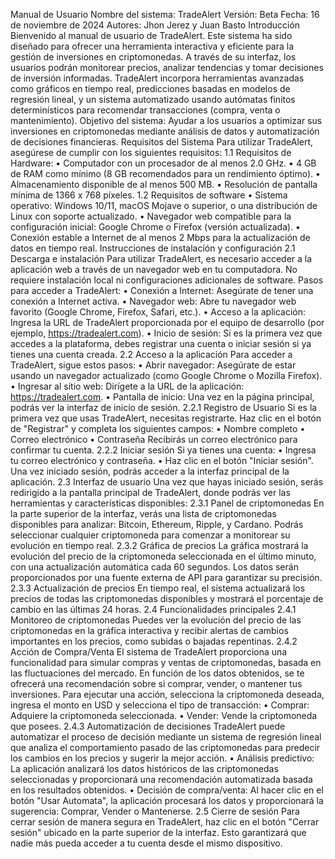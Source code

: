 Manual de Usuario
Nombre del sistema: TradeAlert
Versión: Beta
Fecha: 16 de noviembre de 2024
Autores: Jhon Jerez y Juan Basto
Introducción
Bienvenido al manual de usuario de TradeAlert. Este sistema ha sido diseñado para ofrecer una
herramienta interactiva y eficiente para la gestión de inversiones en criptomonedas. A través de su
interfaz, los usuarios podrán monitorear precios, analizar tendencias y tomar decisiones de inversión
informadas.
TradeAlert incorpora herramientas avanzadas como gráficos en tiempo real, predicciones
basadas en modelos de regresión lineal, y un sistema automatizado usando autómatas finitos
determinísticos para recomendar transacciones (compra, venta o mantenimiento).
Objetivo del sistema: Ayudar a los usuarios a optimizar sus inversiones en criptomonedas
mediante análisis de datos y automatización de decisiones financieras.
Requisitos del Sistema
Para utilizar TradeAlert, asegúrese de cumplir con los siguientes requisitos:
1.1 Requisitos de Hardware:
• Computador con un procesador de al menos 2.0 GHz.
• 4 GB de RAM como mínimo (8 GB recomendados para un rendimiento óptimo).
• Almacenamiento disponible de al menos 500 MB.
• Resolución de pantalla mínima de 1366 x 768 píxeles.
1.2 Requisitos de software
• Sistema operativo: Windows 10/11, macOS Mojave o superior, o una distribución de
Linux con soporte actualizado.
• Navegador web compatible para la configuración inicial: Google Chrome o Firefox
(versión actualizada).
• Conexión estable a Internet de al menos 2 Mbps para la actualización de datos en
tiempo real.
Instrucciones de instalación y configuración
2.1 Descarga e instalación
Para utilizar TradeAlert, es necesario acceder a la aplicación web a través de un navegador web
en tu computadora. No requiere instalación local ni configuraciones adicionales de software.
Pasos para acceder a TradeAlert:
• Conexión a Internet: Asegúrate de tener una conexión a Internet activa.
• Navegador web: Abre tu navegador web favorito (Google Chrome, Firefox, Safari,
etc.).
• Acceso a la aplicación: Ingresa la URL de TradeAlert proporcionada por el equipo de
desarrollo (por ejemplo, https://tradealert.com).
• Inicio de sesión: Si es la primera vez que accedes a la plataforma, debes registrar una
cuenta o iniciar sesión si ya tienes una cuenta creada.
2.2 Acceso a la aplicación
Para acceder a TradeAlert, sigue estos pasos:
• Abrir navegador: Asegúrate de estar usando un navegador actualizado (como Google
Chrome o Mozilla Firefox).
• Ingresar al sitio web: Dirígete a la URL de la aplicación: https://tradealert.com.
• Pantalla de inicio: Una vez en la página principal, podrás ver la interfaz de inicio de
sesión.
2.2.1 Registro de Usuario
Si es la primera vez que usas TradeAlert, necesitas registrarte. Haz clic en el botón de
"Registrar" y completa los siguientes campos:
• Nombre completo
• Correo electrónico
• Contraseña
Recibirás un correo electrónico para confirmar tu cuenta.
2.2.2 Iniciar sesión
Si ya tienes una cuenta:
• Ingresa tu correo electrónico y contraseña.
• Haz clic en el botón "Iniciar sesión".
Una vez iniciado sesión, podrás acceder a la interfaz principal de la aplicación.
2.3 Interfaz de usuario
Una vez que hayas iniciado sesión, serás redirigido a la pantalla principal de TradeAlert, donde
podrás ver las herramientas y características disponibles:
2.3.1 Panel de criptomonedas
En la parte superior de la interfaz, verás una lista de criptomonedas disponibles para analizar:
Bitcoin, Ethereum, Ripple, y Cardano. Podrás seleccionar cualquier criptomoneda para comenzar a
monitorear su evolución en tiempo real.
2.3.2 Gráfica de precios
La gráfica mostrará la evolución del precio de la criptomoneda seleccionada en el último minuto,
con una actualización automática cada 60 segundos. Los datos serán proporcionados por una fuente
externa de API para garantizar su precisión.
2.3.3 Actualización de precios
En tiempo real, el sistema actualizará los precios de todas las criptomonedas disponibles y
mostrará el porcentaje de cambio en las últimas 24 horas.
2.4 Funcionalidades principales
2.4.1 Monitoreo de criptomonedas
Puedes ver la evolución del precio de las criptomonedas en la gráfica interactiva y recibir alertas
de cambios importantes en los precios, como subidas o bajadas repentinas.
2.4.2 Acción de Compra/Venta
El sistema de TradeAlert proporciona una funcionalidad para simular compras y ventas de
criptomonedas, basada en las fluctuaciones del mercado. En función de los datos obtenidos, se te
ofrecerá una recomendación sobre si comprar, vender, o mantener tus inversiones.
Para ejecutar una acción, selecciona la criptomoneda deseada, ingresa el monto en USD y
selecciona el tipo de transacción:
• Comprar: Adquiere la criptomoneda seleccionada.
• Vender: Vende la criptomoneda que posees.
2.4.3 Automatización de decisiones
TradeAlert puede automatizar el proceso de decisión mediante un sistema de regresión lineal que
analiza el comportamiento pasado de las criptomonedas para predecir los cambios en los precios y
sugerir la mejor acción.
• Análisis predictivo: La aplicación analizará los datos históricos de las
criptomonedas seleccionadas y proporcionará una recomendación automatizada
basada en los resultados obtenidos.
• Decisión de compra/venta: Al hacer clic en el botón "Usar Automata", la aplicación
procesará los datos y proporcionará la sugerencia: Comprar, Vender o Mantenerse.
2.5 Cierre de sesión
Para cerrar sesión de manera segura en TradeAlert, haz clic en el botón "Cerrar sesión" ubicado
en la parte superior de la interfaz. Esto garantizará que nadie más pueda acceder a tu cuenta desde el
mismo dispositivo.
